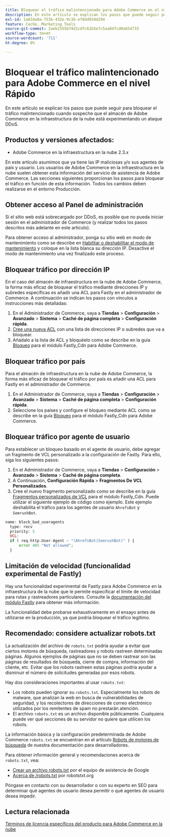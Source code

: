 ```yaml
---
title: Bloquear el tráfico malintencionado para Adobe Commerce en el nivel Rápido
description: En este artículo se explican los pasos que puede seguir para bloquear el tráfico malintencionado cuando sospeche que el almacén de Adobe Commerce en la infraestructura de la nube está experimentando un ataque DDoS.
exl-id: 1a834a0a-753b-432e-9c3b-ef8dd034d294
feature: Cache, Marketing Tools
source-git-commit: 2aeb2355b74d1cdfc62b5e7c5aa04fcd0a654733
workflow-type: tm+mt
source-wordcount: '711'
ht-degree: 0%

---
```


# Bloquear el tráfico malintencionado para Adobe Commerce en el nivel Rápido

En este artículo se explican los pasos que puede seguir para bloquear el tráfico malintencionado cuando sospeche que el almacén de Adobe Commerce en la infraestructura de la nube está experimentando un ataque DDoS.

## Productos y versiones afectados:

* Adobe Commerce en la infraestructura en la nube 2.3.x

En este artículo asumimos que ya tiene las IP maliciosas y/o sus agentes de país y usuario. Los usuarios de Adobe Commerce en la infraestructura en la nube suelen obtener esta información del servicio de asistencia de Adobe Commerce. Las secciones siguientes proporcionan los pasos para bloquear el tráfico en función de esta información. Todos los cambios deben realizarse en el entorno Producción.

## Obtener acceso al Panel de administración

Si el sitio web está sobrecargado por DDoS, es posible que no pueda iniciar sesión en el administrador de Commerce (y realizar todos los pasos descritos más adelante en este artículo).

Para obtener acceso al administrador, ponga su sitio web en modo de mantenimiento como se describe en [Habilitar o deshabilitar el modo de mantenimiento](https://experienceleague.adobe.com/en/docs/commerce-operations/installation-guide/tutorials/maintenance-mode) y coloque en la lista blanca su dirección IP. Desactive el modo de mantenimiento una vez finalizado este proceso.

## Bloquear tráfico por dirección IP

En el caso del almacén de infraestructura en la nube de Adobe Commerce, la forma más eficaz de bloquear el tráfico mediante direcciones IP y subredes específicas es añadir una ACL para Fastly en el administrador de Commerce. A continuación se indican los pasos con vínculos a instrucciones más detalladas:

1. En el Administrador de Commerce, vaya a **Tiendas** > **Configuración** > **Avanzado** > **Sistema** > **Caché de página completa** > **Configuración rápida**.
1. [Cree una nueva ACL](https://github.com/fastly/fastly-magento2/blob/master/Documentation/Guides/ACL.md) con una lista de direcciones IP o subredes que va a bloquear.
1. Añádalo a la lista de ACL y bloquéelo como se describe en la guía [Bloqueo](https://github.com/fastly/fastly-magento2/blob/master/Documentation/Guides/BLOCKING.md) para el módulo Fastly\_Cdn para Adobe Commerce.

## Bloquear tráfico por país

Para el almacén de infraestructura en la nube de Adobe Commerce, la forma más eficaz de bloquear el tráfico por país es añadir una ACL para Fastly en el administrador de Commerce.

1. En el Administrador de Commerce, vaya a **Tiendas** > **Configuración** > **Avanzado** > **Sistema** > **Caché de página completa** > **Configuración rápida**.
1. Seleccione los países y configure el bloqueo mediante ACL como se describe en la guía [Bloqueo](https://github.com/fastly/fastly-magento2/blob/master/Documentation/Guides/BLOCKING.md) para el módulo Fastly\_Cdn para Adobe Commerce.

## Bloquear tráfico por agente de usuario

Para establecer un bloqueo basado en el agente de usuario, debe agregar un fragmento de VCL personalizado a la configuración de Fastly. Para ello, siga los siguientes pasos:

1. En el Administrador de Commerce, vaya a **Tiendas** > **Configuración** > **Avanzado** > **Sistema** > **Caché de página completa**.
1. A Continuación, **Configuración Rápida** > **Fragmentos De VCL Personalizados**.
1. Cree el nuevo fragmento personalizado como se describe en la guía [Fragmentos personalizados de VCL](https://github.com/fastly/fastly-magento2/blob/master/Documentation/Guides/CUSTOM-VCL-SNIPPETS.md) para el módulo Fastly\_Cdn. Puede utilizar el siguiente ejemplo de código como ejemplo. Este ejemplo deshabilita el tráfico para los agentes de usuario `AhrefsBot` y `SemrushBot`.

```php
name: block_bad_useragents
  type: recv
  priority: 5
  VCL:
  if ( req.http.User-Agent ~ "(AhrefsBot|SemrushBot)" ) {
      error 405 "Not allowed";
  }
```

## Limitación de velocidad (funcionalidad experimental de Fastly)

Hay una funcionalidad experimental de Fastly para Adobe Commerce en la infraestructura de la nube que le permite especificar el límite de velocidad para rutas y rastreadores particulares. Consulte la [documentación del módulo Fastly](https://github.com/fastly/fastly-magento2/blob/master/Documentation/Guides/RATE-LIMITING.md) para obtener más información.

La funcionalidad debe probarse exhaustivamente en el ensayo antes de utilizarse en la producción, ya que podría bloquear el tráfico legítimo.

## Recomendado: considere actualizar robots.txt

La actualización del archivo de `robots.txt` podría ayudar a evitar que ciertos motores de búsqueda, rastreadores y robots rastreen determinadas páginas. Algunos ejemplos de páginas que no se deben rastrear son las páginas de resultados de búsqueda, cierre de compra, información del cliente, etc. Evitar que los robots rastreen estas páginas podría ayudar a disminuir el número de solicitudes generadas por esos robots.

Hay dos consideraciones importantes al usar `robots.txt`:

* Los robots pueden ignorar su `robots.txt`. Especialmente los robots de malware, que analizan la web en busca de vulnerabilidades de seguridad, y los recolectores de direcciones de correo electrónico utilizados por los remitentes de spam no prestarán atención.
* El archivo `robots.txt` es un archivo disponible públicamente. Cualquiera puede ver qué secciones de su servidor no quiere que utilicen los robots.

La información básica y la configuración predeterminada de Adobe Commerce `robots.txt` se encuentran en el artículo [Robots de motores de búsqueda](https://experienceleague.adobe.com/en/docs/commerce-admin/marketing/seo/seo-overview#search-engine-robots) de nuestra documentación para desarrolladores.

Para obtener información general y recomendaciones acerca de `robots.txt`, vea:

* [Crear un archivo robots.txt](https://developers.google.com/search/docs/advanced/robots/create-robots-txt) por el equipo de asistencia de Google
* [Acerca de /robots.txt](https://www.robotstxt.org/robotstxt.html) por robotstxt.org

Póngase en contacto con su desarrollador o con su experto en SEO para determinar qué agentes de usuario desea permitir o qué agentes de usuario desea impedir.

## Lectura relacionada

[Términos de licencia específicos del producto para Adobe Commerce en la nube](https://www.adobe.com/content/dam/cc/en/legal/terms/enterprise/pdfs/PSLT-AdobeCommerceCloud-WW-2023v1.pdf)
